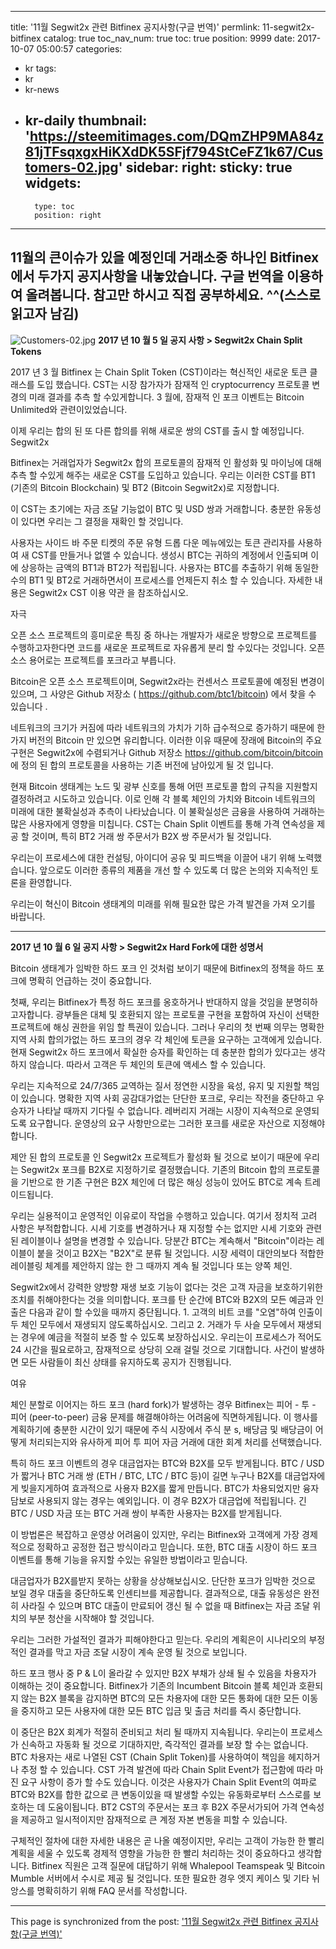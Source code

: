 
---
title: '11월 Segwit2x 관련 Bitfinex 공지사항(구글 번역)'
permlink: 11-segwit2x-bitfinex
catalog: true
toc_nav_num: true
toc: true
position: 9999
date: 2017-10-07 05:00:57
categories:
- kr
tags:
- kr
- kr-news
- kr-daily
thumbnail: 'https://steemitimages.com/DQmZHP9MA84z81jTFsqxgxHiKXdDK5SFjf794StCeFZ1k67/Customers-02.jpg'
sidebar:
    right:
        sticky: true
widgets:
    -
        type: toc
        position: right
---


11월의 큰이슈가 있을 예정인데 거래소중 하나인 Bitfinex에서 두가지 공지사항을 내놓았습니다. 구글 번역을 이용하여 올려봅니다. 참고만 하시고 직접 공부하세요. ^^(스스로 읽고자 남김)
---
![Customers-02.jpg](https://steemitimages.com/DQmZHP9MA84z81jTFsqxgxHiKXdDK5SFjf794StCeFZ1k67/Customers-02.jpg)
**2017 년 10 월 5 일 공지 사항 > Segwit2x Chain Split Tokens**

2017 년 3 월 Bitfinex 는 Chain Split Token (CST)이라는 혁신적인 새로운 토큰 클래스를 도입 했습니다. CST는 시장 참가자가 잠재적 인 cryptocurrency 프로토콜 변경의 미래 결과를 추측 할 수있게합니다. 3 월에, 잠재적 인 포크 이벤트는 Bitcoin Unlimited와 관련이있었습니다.

이제 우리는 합의 된 또 다른 합의를 위해 새로운 쌍의 CST를 출시 할 예정입니다. Segwit2x

Bitfinex는 거래업자가 Segwit2x 합의 프로토콜의 잠재적 인 활성화 및 마이닝에 대해 추측 할 수있게 해주는 새로운 CST를 도입하고 있습니다. 우리는 이러한 CST를 BT1 (기존의 Bitcoin Blockchain) 및 BT2 (Bitcoin Segwit2x)로 지정합니다.

이 CST는 초기에는 자금 조달 기능없이 BTC 및 USD 쌍과 거래합니다. 충분한 유동성이 있다면 우리는 그 결정을 재확인 할 것입니다.

사용자는 사이드 바 주문 티켓의 주문 유형 드롭 다운 메뉴에있는 토큰 관리자를 사용하여 새 CST를 만들거나 없앨 수 있습니다. 생성시 BTC는 귀하의 계정에서 인출되며 이에 상응하는 금액의 BT1과 BT2가 적립됩니다. 사용자는 BTC를 추출하기 위해 동일한 수의 BT1 및 BT2로 거래하면서이 프로세스를 언제든지 취소 할 수 있습니다. 자세한 내용은 Segwit2x CST 이용 약관 을 참조하십시오.

자극

오픈 소스 프로젝트의 흥미로운 특징 중 하나는 개발자가 새로운 방향으로 프로젝트를 수행하고자한다면 코드를 새로운 프로젝트로 자유롭게 분리 할 수 ​​있다는 것입니다. 오픈 소스 용어로는 프로젝트를 포크라고 부릅니다.

Bitcoin은 오픈 소스 프로젝트이며, Segwit2x라는 컨센서스 프로토콜에 예정된 변경이 있으며, 그 사양은 Github 저장소 ( https://github.com/btc1/bitcoin) 에서 찾을 수 있습니다 .

네트워크의 크기가 커짐에 따라 네트워크의 가치가 기하 급수적으로 증가하기 때문에 한 가지 버전의 Bitcoin 만 있으면 유리합니다. 이러한 이유 때문에 장래에 Bitcoin의 주요 구현은 Segwit2x에 수렴되거나 Github 저장소 https://github.com/bitcoin/bitcoin 에 정의 된 합의 프로토콜을 사용하는 기존 버전에 남아있게 될 것 입니다.

현재 Bitcoin 생태계는 노드 및 광부 신호를 통해 어떤 프로토콜 합의 규칙을 지원할지 결정하려고 시도하고 있습니다. 이로 인해 각 블록 체인의 가치와 Bitcoin 네트워크의 미래에 대한 불확실성과 추측이 나타났습니다. 이 불확실성은 금융을 사용하여 거래하는 많은 사용자에게 영향을 미칩니다. CST는 Chain Split 이벤트를 통해 가격 연속성을 제공 할 것이며, 특히 BT2 거래 쌍 주문서가 B2X 쌍 주문서가 될 것입니다.

우리는이 프로세스에 대한 컨설팅, 아이디어 공유 및 피드백을 이끌어 내기 위해 노력했습니다. 앞으로도 이러한 종류의 제품을 개선 할 수 있도록 더 많은 논의와 지속적인 토론을 환영합니다.

우리는이 혁신이 Bitcoin 생태계의 미래를 위해 필요한 많은 가격 발견을 가져 오기를 바랍니다.

---
**2017 년 10 월 6 일 공지 사항 > Segwit2x Hard Fork에 대한 성명서**

Bitcoin 생태계가 임박한 하드 포크 인 것처럼 보이기 때문에 Bitfinex의 정책을 하드 포크에 명확히 언급하는 것이 중요합니다.

첫째, 우리는 Bitfinex가 특정 하드 포크를 옹호하거나 반대하지 않을 것임을 분명히하고자합니다. 광부들은 대체 및 호환되지 않는 프로토콜 구현을 포함하여 자신이 선택한 프로젝트에 해싱 권한을 위임 할 특권이 있습니다. 그러나 우리의 첫 번째 의무는 명확한 지역 사회 합의가없는 하드 포크의 경우 각 체인에 토큰을 요구하는 고객에게 있습니다. 현재 Segwit2x 하드 포크에서 확실한 승자를 확인하는 데 충분한 합의가 있다고는 생각하지 않습니다. 따라서 고객은 두 체인의 토큰에 액세스 할 수 있습니다.

우리는 지속적으로 24/7/365 교역하는 질서 정연한 시장을 육성, 유지 및 지원할 책임이 있습니다. 명확한 지역 사회 공감대가없는 단단한 포크로, 우리는 작전을 중단하고 우승자가 나타날 때까지 기다릴 수 없습니다. 레버리지 거래는 시장이 지속적으로 운영되도록 요구합니다. 운영상의 요구 사항만으로는 그러한 포크를 새로운 자산으로 지정해야합니다.

제안 된 합의 프로토콜 인 Segwit2x 프로젝트가 활성화 될 것으로 보이기 때문에 우리는 Segwit2x 포크를 B2X로 지정하기로 결정했습니다. 기존의 Bitcoin 합의 프로토콜을 기반으로 한 기존 구현은 B2X 체인에 더 많은 해싱 성능이 있어도 BTC로 계속 트레이드됩니다.

우리는 실용적이고 운영적인 이유로이 작업을 수행하고 있습니다. 여기서 정치적 고려 사항은 부적합합니다. 시세 기호를 변경하거나 재 지정할 수는 없지만 시세 기호와 관련된 레이블이나 설명을 변경할 수 있습니다. 당분간 BTC는 계속해서 "Bitcoin"이라는 레이블이 붙을 것이고 B2X는 "B2X"로 분류 될 것입니다. 시장 세력이 대안의보다 적합한 레이블링 체계를 제안하지 않는 한 그 때까지 계속 될 것입니다 또는 양쪽 체인.

Segwit2x에서 강력한 양방향 재생 보호 기능이 없다는 것은 고객 자금을 보호하기위한 조치를 취해야한다는 것을 의미합니다. 포크를 탄 순간에 BTC와 B2X의 모든 예금과 인출은 다음과 같이 할 수있을 때까지 중단됩니다. 1. 고객의 비트 코를 "오염"하여 인출이 두 체인 모두에서 재생되지 않도록하십시오. 그리고 2. 거래가 두 사슬 모두에서 재생되는 경우에 예금을 적절히 보증 할 수 있도록 보장하십시오. 우리는이 프로세스가 적어도 24 시간을 필요로하고, 잠재적으로 상당히 오래 걸릴 것으로 기대합니다. 사건이 발생하면 모든 사람들이 최신 상태를 유지하도록 공지가 진행됩니다.

여유

체인 분할로 이어지는 하드 포크 (hard fork)가 발생하는 경우 Bitfinex는 피어 - 투 - 피어 (peer-to-peer) 금융 문제를 해결해야하는 어려움에 직면하게됩니다. 이 행사를 계획하기에 충분한 시간이 있기 때문에 주식 시장에서 주식 분 s, 배당금 및 배당금이 어떻게 처리되는지와 유사하게 피어 투 피어 자금 거래에 대한 회계 처리를 선택했습니다.

특히 하드 포크 이벤트의 경우 대금업자는 BTC와 B2X를 모두 받게됩니다. BTC / USD가 짧거나 BTC 거래 쌍 (ETH / BTC, LTC / BTC 등)이 길면 누구나 B2X를 대금업자에게 빚을지게하여 효과적으로 사용자 B2X를 짧게 만듭니다. BTC가 차용되었지만 융자 담보로 사용되지 않는 경우는 예외입니다. 이 경우 B2X가 대금업에 적립됩니다. 긴 BTC / USD 자금 또는 BTC 거래 쌍이 부족한 사용자는 B2X를 받게됩니다.

이 방법론은 복잡하고 운영상 어려움이 있지만, 우리는 Bitfinex와 고객에게 가장 경제적으로 정확하고 공정한 접근 방식이라고 믿습니다. 또한, BTC 대출 시장이 하드 포크 이벤트를 통해 기능을 유지할 수있는 유일한 방법이라고 믿습니다.

대금업자가 B2X를받지 못하는 상황을 상상해보십시오. 단단한 포크가 임박한 것으로 보일 경우 대출을 중단하도록 인센티브를 제공합니다. 결과적으로, 대출 유동성은 완전히 사라질 수 있으며 BTC 대출이 만료되어 갱신 될 수 없을 때 Bitfinex는 자금 조달 위치의 부분 청산을 시작해야 할 것입니다.

우리는 그러한 가설적인 결과가 피해야한다고 믿는다. 우리의 계획은이 시나리오의 부정적인 결과를 막고 자금 조달 시장이 계속 운영 될 것으로 보입니다.

하드 포크 행사 중 P & L이 올라갈 수 있지만 B2X 부채가 상쇄 될 수 있음을 차용자가 이해하는 것이 중요합니다. Bitfinex가 기존의 Incumbent Bitcoin 블록 체인과 호환되지 않는 B2X 블록을 감지하면 BTC의 모든 차용자에 대한 모든 통화에 대한 모든 이동을 중지하고 모든 사용자에 대한 모든 BTC 입금 및 출금 처리를 즉시 중단합니다.

이 중단은 B2X 회계가 적절히 준비되고 처리 될 때까지 지속됩니다. 우리는이 프로세스가 신속하고 자동화 될 것으로 기대하지만, 즉각적인 결과를 보장 할 수는 없습니다. BTC 차용자는 새로 나열된 CST (Chain Split Token)를 사용하여이 책임을 헤지하거나 추정 할 수 있습니다. CST 가격 발견에 따라 Chain Split Event가 접근함에 따라 마진 요구 사항이 증가 할 수도 있습니다. 이것은 사용자가 Chain Split Event의 여파로 BTC와 B2X를 합한 값으로 큰 변동이있을 때 발생할 수있는 유동화로부터 스스로를 보호하는 데 도움이됩니다. BT2 CST의 주문서는 포크 후 B2X 주문서가되어 가격 연속성을 제공하고 일시적이지만 잠재적으로 큰 계정 자본 변동을 피할 수 있습니다.

구체적인 절차에 대한 자세한 내용은 곧 나올 예정이지만, 우리는 고객이 가능한 한 빨리 계획을 세울 수 있도록 경제적 영향을 가능한 한 빨리 처리하는 것이 중요하다고 생각합니다. Bitfinex 직원은 고객 질문에 대답하기 위해 Whalepool Teamspeak 및 Bitcoin Mumble 서버에서 수시로 제공 될 것입니다. 또한 필요한 경우 엣지 케이스 및 기타 뉘앙스를 명확히하기 위해 FAQ 문서를 작성합니다.

- - -

This page is synchronized from the post: ['11월 Segwit2x 관련 Bitfinex 공지사항(구글 번역)'](https://steemit.com/@kingbit/11-segwit2x-bitfinex)
